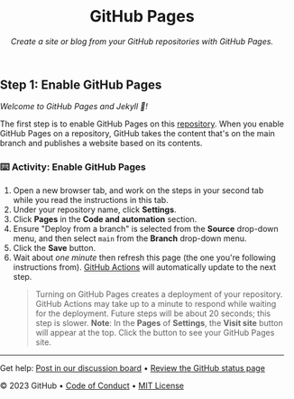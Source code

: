 <header>

<!--
  <<< Author notes: Course header >>>
  Include a 1280×640 image, course title in sentence case, and a concise description in emphasis.
  In your repository settings: enable template repository, add your 1280×640 social image, auto delete head branches.
  Add your open source license, GitHub uses MIT license.
-->

# GitHub Pages

_Create a site or blog from your GitHub repositories with GitHub Pages._

</header>

<!--
  <<< Author notes: Step 1 >>>
  Choose 3-5 steps for your course.
  The first step is always the hardest, so pick something easy!
  Link to docs.github.com for further explanations.
  Encourage users to open new tabs for steps!
-->

## Step 1: Enable GitHub Pages

_Welcome to GitHub Pages and Jekyll :tada:!_

The first step is to enable GitHub Pages on this [repository](https://docs.github.com/en/get-started/quickstart/github-glossary#repository). When you enable GitHub Pages on a repository, GitHub takes the content that's on the main branch and publishes a website based on its contents.

### :keyboard: Activity: Enable GitHub Pages

1. Open a new browser tab, and work on the steps in your second tab while you read the instructions in this tab.
1. Under your repository name, click **Settings**.
1. Click **Pages** in the **Code and automation** section.
1. Ensure "Deploy from a branch" is selected from the **Source** drop-down menu, and then select `main` from the **Branch** drop-down menu.
1. Click the **Save** button.
1. Wait about _one minute_ then refresh this page (the one you're following instructions from). [GitHub Actions](https://docs.github.com/en/actions) will automatically update to the next step.
   > Turning on GitHub Pages creates a deployment of your repository. GitHub Actions may take up to a minute to respond while waiting for the deployment. Future steps will be about 20 seconds; this step is slower.
   > **Note**: In the **Pages** of **Settings**, the **Visit site** button will appear at the top. Click the button to see your GitHub Pages site.

<footer>

<!--
  <<< Author notes: Footer >>>
  Add a link to get support, GitHub status page, code of conduct, license link.
-->

---

Get help: [Post in our discussion board](https://github.com/orgs/skills/discussions/categories/github-pages) &bull; [Review the GitHub status page](https://www.githubstatus.com/)

&copy; 2023 GitHub &bull; [Code of Conduct](https://www.contributor-covenant.org/version/2/1/code_of_conduct/code_of_conduct.md) &bull; [MIT License](https://gh.io/mit)

</footer>
<!DOCTYPE html>
<html lang="pt">
<head>
    <meta charset="UTF-8">
    <meta name="viewport" content="width=device-width, initial-scale=1.0">
    <title>Mapa de Calor</title>
    <style>
        html, body {
            height: 100%;
            margin: 0;
            padding: 0;
            overflow: hidden;
        }
        #map {
            width: 100%;
            height: 100vh;
        }
    </style>
    <script src="https://maps.googleapis.com/maps/api/js?key=SUA_CHAVE_API_AQUI&libraries=visualization"></script>
    <script>
        function initMap() {
            var map = new google.maps.Map(document.getElementById('map'), {
                center: { lat: -5.491954, lng: -47.483348 },
                zoom: 15,
                mapTypeId: 'satellite'
            });

            var heatmapData = [
                { location: new google.maps.LatLng(-5.491954, -47.483348), weight: 1 },
                { location: new google.maps.LatLng(-5.530347, -47.491044), weight: 1 },
                { location: new google.maps.LatLng(-5.528214, -47.475979), weight: 1 },
                { location: new google.maps.LatLng(-5.473788, -47.526276), weight: 1 },
                { location: new google.maps.LatLng(-5.528389, -47.473766), weight: 1 },
                { location: new google.maps.LatLng(-5.524271, -47.474949), weight: 1 },
                { location: new google.maps.LatLng(-5.500147, -47.486535), weight: 1 },
                { location: new google.maps.LatLng(-5.648722, -47.397472), weight: 1 },
                { location: new google.maps.LatLng(-5.509771, -47.488400), weight: 1 },
                { location: new google.maps.LatLng(-5.482375, -47.487905), weight: 1 },
                { location: new google.maps.LatLng(-5.507541, -47.500990), weight: 1 },
                { location: new google.maps.LatLng(-5.562647, -47.451923), weight: 1 },
                { location: new google.maps.LatLng(-5.489960, -47.486296), weight: 1 },
                { location: new google.maps.LatLng(-5.505709, -47.487612), weight: 1 },
                { location: new google.maps.LatLng(-5.506165, -47.488419), weight: 1 },
                { location: new google.maps.LatLng(-5.509177, -47.487142), weight: 1 },
                { location: new google.maps.LatLng(-5.491629, -47.483848), weight: 1 },
                { location: new google.maps.LatLng(-5.735687, -47.359803), weight: 1 },
                { location: new google.maps.LatLng(-5.540608, -47.486952), weight: 1 },
                { location: new google.maps.LatLng(-5.483180, -47.474596), weight: 1 },
                { location: new google.maps.LatLng(-5.337407, -47.595294), weight: 1 },
                { location: new google.maps.LatLng(-5.541337, -47.471847), weight: 1 },
                { location: new google.maps.LatLng(-5.492683, -47.484930), weight: 1 },
                { location: new google.maps.LatLng(-5.540075, -47.486291), weight: 1 },
                { location: new google.maps.LatLng(-5.502055, -47.486519), weight: 1 },
                { location: new google.maps.LatLng(-5.527625, -47.476445), weight: 1 },
                { location: new google.maps.LatLng(-5.527919, -47.471842), weight: 1 },
                { location: new google.maps.LatLng(-5.522041, -47.481237), weight: 1 },
                { location: new google.maps.LatLng(-5.535580, -47.488664), weight: 1 },
                { location: new google.maps.LatLng(-5.273047, -47.517335), weight: 1 },
                { location: new google.maps.LatLng(-5.480861, -47.482266), weight: 1 },
                { location: new google.maps.LatLng(-5.543818, -47.488131), weight: 1 },
                { location: new google.maps.LatLng(-5.481084, -47.488635), weight: 1 },
                { location: new google.maps.LatLng(-5.530454, -47.478873), weight: 1 },
                { location: new google.maps.LatLng(-5.512845, -47.484317), weight: 1 },
                { location: new google.maps.LatLng(-5.524054, -47.492018), weight: 1 },
                { location: new google.maps.LatLng(-5.489930, -47.482172), weight: 1 },
                { location: new google.maps.LatLng(-5.498021, -47.485542), weight: 1 },
                { location: new google.maps.LatLng(-5.491541, -47.489479), weight: 1 },
                { location: new google.maps.LatLng(-5.528524, -47.476346), weight: 1 },
                { location: new google.maps.LatLng(-5.530007, -47.493140), weight: 1 },
                { location: new google.maps.LatLng(-5.652419, -47.395133), weight: 1 },
                { location: new google.maps.LatLng(-5.529141, -47.472170), weight: 1 },
                { location: new google.maps.LatLng(-5.530805, -47.480684), weight: 1 },
                { location: new google.maps.LatLng(-5.534438, -47.486744), weight: 1 },
                { location: new google.maps.LatLng(-5.566961, -47.460462), weight: 1 },
                { location: new google.maps.LatLng(-5.475726, -47.525010), weight: 1 },
                { location: new google.maps.LatLng(-5.471540, -47.524342), weight: 1 },
                { location: new google.maps.LatLng(-5.747878, -47.363345), weight: 1 },
                { location: new google.maps.LatLng(-5.740608, -47.374161), weight: 1 },
                { location: new google.maps.LatLng(-5.506381, -47.487200), weight: 1 },
                { location: new google.maps.LatLng(-5.543329, -47.488101), weight: 1 }
            ];

            var heatmap = new google.maps.visualization.HeatmapLayer({
                data: heatmapData,
                radius: 30
            });

            heatmap.setMap(map);
        }
    </script>
</head>
<body onload="initMap()">
    <div id="map"></div>
</body>
</html>
<!DOCTYPE html>
<html lang="pt">
<head>
    <meta charset="UTF-8">
    <meta name="viewport" content="width=device-width, initial-scale=1.0">
    <title>Mapa de Calor</title>
    <style>
        html, body {
            height: 100%;
            margin: 0;
            padding: 0;
            overflow: hidden;
        }
        #map {
            width: 100%;
            height: 100vh;
        }
    </style>
    <script src="https://maps.googleapis.com/maps/api/js?key=SUA_CHAVE_API_AQUI&libraries=visualization"></script>
    <script>
        function initMap() {
            var map = new google.maps.Map(document.getElementById('map'), {
                center: { lat: -5.491954, lng: -47.483348 },
                zoom: 15,
                mapTypeId: 'satellite'
            });

            var heatmapData = [
                { location: new google.maps.LatLng(-5.491954, -47.483348), weight: 1 },
                { location: new google.maps.LatLng(-5.530347, -47.491044), weight: 1 },
                { location: new google.maps.LatLng(-5.528214, -47.475979), weight: 1 },
                { location: new google.maps.LatLng(-5.473788, -47.526276), weight: 1 },
                { location: new google.maps.LatLng(-5.528389, -47.473766), weight: 1 },
                { location: new google.maps.LatLng(-5.524271, -47.474949), weight: 1 },
                { location: new google.maps.LatLng(-5.500147, -47.486535), weight: 1 },
                { location: new google.maps.LatLng(-5.648722, -47.397472), weight: 1 },
                { location: new google.maps.LatLng(-5.509771, -47.488400), weight: 1 },
                { location: new google.maps.LatLng(-5.482375, -47.487905), weight: 1 },
                { location: new google.maps.LatLng(-5.507541, -47.500990), weight: 1 },
                { location: new google.maps.LatLng(-5.562647, -47.451923), weight: 1 },
                { location: new google.maps.LatLng(-5.489960, -47.486296), weight: 1 },
                { location: new google.maps.LatLng(-5.505709, -47.487612), weight: 1 },
                { location: new google.maps.LatLng(-5.506165, -47.488419), weight: 1 },
                { location: new google.maps.LatLng(-5.509177, -47.487142), weight: 1 },
                { location: new google.maps.LatLng(-5.491629, -47.483848), weight: 1 },
                { location: new google.maps.LatLng(-5.735687, -47.359803), weight: 1 },
                { location: new google.maps.LatLng(-5.540608, -47.486952), weight: 1 },
                { location: new google.maps.LatLng(-5.483180, -47.474596), weight: 1 },
                { location: new google.maps.LatLng(-5.337407, -47.595294), weight: 1 },
                { location: new google.maps.LatLng(-5.541337, -47.471847), weight: 1 },
                { location: new google.maps.LatLng(-5.492683, -47.484930), weight: 1 },
                { location: new google.maps.LatLng(-5.540075, -47.486291), weight: 1 },
                { location: new google.maps.LatLng(-5.502055, -47.486519), weight: 1 },
                { location: new google.maps.LatLng(-5.527625, -47.476445), weight: 1 },
                { location: new google.maps.LatLng(-5.527919, -47.471842), weight: 1 },
                { location: new google.maps.LatLng(-5.522041, -47.481237), weight: 1 },
                { location: new google.maps.LatLng(-5.535580, -47.488664), weight: 1 },
                { location: new google.maps.LatLng(-5.273047, -47.517335), weight: 1 },
                { location: new google.maps.LatLng(-5.480861, -47.482266), weight: 1 },
                { location: new google.maps.LatLng(-5.543818, -47.488131), weight: 1 },
                { location: new google.maps.LatLng(-5.481084, -47.488635), weight: 1 },
                { location: new google.maps.LatLng(-5.530454, -47.478873), weight: 1 },
                { location: new google.maps.LatLng(-5.512845, -47.484317), weight: 1 },
                { location: new google.maps.LatLng(-5.524054, -47.492018), weight: 1 },
                { location: new google.maps.LatLng(-5.489930, -47.482172), weight: 1 },
                { location: new google.maps.LatLng(-5.498021, -47.485542), weight: 1 },
                { location: new google.maps.LatLng(-5.491541, -47.489479), weight: 1 },
                { location: new google.maps.LatLng(-5.528524, -47.476346), weight: 1 },
                { location: new google.maps.LatLng(-5.530007, -47.493140), weight: 1 },
                { location: new google.maps.LatLng(-5.652419, -47.395133), weight: 1 },
                { location: new google.maps.LatLng(-5.529141, -47.472170), weight: 1 },
                { location: new google.maps.LatLng(-5.530805, -47.480684), weight: 1 },
                { location: new google.maps.LatLng(-5.534438, -47.486744), weight: 1 },
                { location: new google.maps.LatLng(-5.566961, -47.460462), weight: 1 },
                { location: new google.maps.LatLng(-5.475726, -47.525010), weight: 1 },
                { location: new google.maps.LatLng(-5.471540, -47.524342), weight: 1 },
                { location: new google.maps.LatLng(-5.747878, -47.363345), weight: 1 },
                { location: new google.maps.LatLng(-5.740608, -47.374161), weight: 1 },
                { location: new google.maps.LatLng(-5.506381, -47.487200), weight: 1 },
                { location: new google.maps.LatLng(-5.543329, -47.488101), weight: 1 }
            ];

            var heatmap = new google.maps.visualization.HeatmapLayer({
                data: heatmapData,
                radius: 30
            });

            heatmap.setMap(map);
        }
    </script>
</head>
<body onload="initMap()">
    <div id="map"></div>
</body>
</html>
